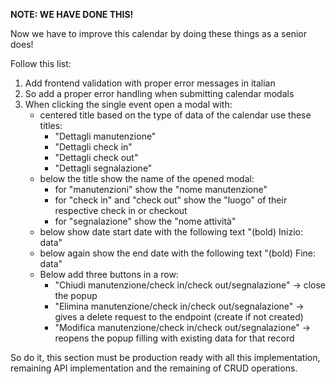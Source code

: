 **NOTE: WE HAVE DONE THIS!**

Now we have to improve this calendar by doing these things as a senior does!

Follow this list:
1) Add frontend validation with proper error messages in italian
2) So add a proper error handling when submitting calendar modals
3) When clicking the single event open a modal with:
    - centered title based on the type of data of the calendar use these titles:
        - "Dettagli manutenzione"
        - "Dettagli check in"
        - "Dettagli check out"
        - "Dettagli segnalazione"
    - below the title show the name of the opened modal:
        - for "manutenzioni" show the "nome manutenzione"
        - for "check in" and "check out" show the "luogo" of their respective check in or checkout
        - for "segnalazione" show the "nome attività"
    - below show date start date with the following text "(bold) Inizio: data"
    - below again show the end date with the following text "(bold) Fine: data"
    - Below add three buttons in a row:
        - "Chiudi manutenzione/check in/check out/segnalazione" -> close the popup
        - "Elimina manutenzione/check in/check out/segnalazione" -> gives a delete request to the endpoint (create if not created)
        - "Modifica manutenzione/check in/check out/segnalazione" -> reopens the popup filling with existing data for that record

So do it, this section must be production ready with all this implementation, remaining API implementation and the remaining of CRUD operations.

    